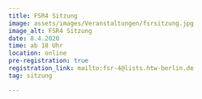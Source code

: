 ```yaml
---
title: FSR4 Sitzung
image: assets/images/Veranstaltungen/fsrsitzung.jpg
image_alt: FSR4 Sitzung
date: 8.4.2020
time: ab 18 Uhr
location: online
pre-registration: true
registration_link: mailto:fsr-4@lists.htw-berlin.de
tag: sitzung

---
```

